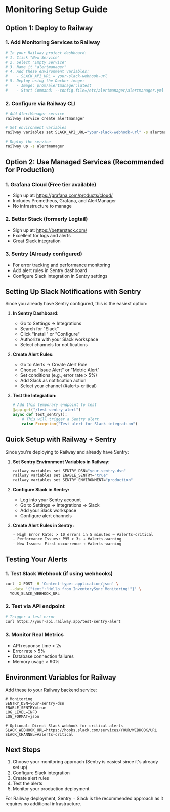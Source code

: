 # Monitoring Setup Guide

## Option 1: Deploy to Railway

### 1. Add Monitoring Services to Railway

```bash
# In your Railway project dashboard:
# 1. Click "New Service"
# 2. Select "Empty Service" 
# 3. Name it "alertmanager"
# 4. Add these environment variables:
#    - SLACK_API_URL = your-slack-webhook-url
# 5. Deploy using the Docker image:
#    - Image: prom/alertmanager:latest
#    - Start Command: --config.file=/etc/alertmanager/alertmanager.yml
```

### 2. Configure via Railway CLI

```bash
# Add AlertManager service
railway service create alertmanager

# Set environment variables
railway variables set SLACK_API_URL="your-slack-webhook-url" -s alertmanager

# Deploy the service
railway up -s alertmanager
```

## Option 2: Use Managed Services (Recommended for Production)

### 1. **Grafana Cloud** (Free tier available)
- Sign up at: https://grafana.com/products/cloud/
- Includes Prometheus, Grafana, and AlertManager
- No infrastructure to manage

### 2. **Better Stack** (formerly Logtail)
- Sign up at: https://betterstack.com/
- Excellent for logs and alerts
- Great Slack integration

### 3. **Sentry** (Already configured)
- For error tracking and performance monitoring
- Add alert rules in Sentry dashboard
- Configure Slack integration in Sentry settings

## Setting Up Slack Notifications with Sentry

Since you already have Sentry configured, this is the easiest option:

1. **In Sentry Dashboard:**
   - Go to Settings → Integrations
   - Search for "Slack"
   - Click "Install" or "Configure"
   - Authorize with your Slack workspace
   - Select channels for notifications

2. **Create Alert Rules:**
   - Go to Alerts → Create Alert Rule
   - Choose "Issue Alert" or "Metric Alert"
   - Set conditions (e.g., error rate > 5%)
   - Add Slack as notification action
   - Select your channel (#alerts-critical)

3. **Test the Integration:**
   ```python
   # Add this temporary endpoint to test
   @app.get("/test-sentry-alert")
   async def test_sentry():
       # This will trigger a Sentry alert
       raise Exception("Test alert for Slack integration")
   ```

## Quick Setup with Railway + Sentry

Since you're deploying to Railway and already have Sentry:

1. **Set Sentry Environment Variables in Railway:**
   ```bash
   railway variables set SENTRY_DSN="your-sentry-dsn"
   railway variables set ENABLE_SENTRY="true"
   railway variables set SENTRY_ENVIRONMENT="production"
   ```

2. **Configure Slack in Sentry:**
   - Log into your Sentry account
   - Go to Settings → Integrations → Slack
   - Add your Slack workspace
   - Configure alert channels

3. **Create Alert Rules in Sentry:**
   ```
   - High Error Rate: > 10 errors in 5 minutes → #alerts-critical
   - Performance Issues: P95 > 3s → #alerts-warning  
   - New Issues: First occurrence → #alerts-warning
   ```

## Testing Your Alerts

### 1. Test Slack Webhook (if using webhooks)
```bash
curl -X POST -H 'Content-type: application/json' \
  --data '{"text":"Hello from InventorySync Monitoring!"}' \
  YOUR_SLACK_WEBHOOK_URL
```

### 2. Test via API endpoint
```bash
# Trigger a test error
curl https://your-api.railway.app/test-sentry-alert
```

### 3. Monitor Real Metrics
- API response time > 2s
- Error rate > 5%
- Database connection failures
- Memory usage > 90%

## Environment Variables for Railway

Add these to your Railway backend service:

```env
# Monitoring
SENTRY_DSN=your-sentry-dsn
ENABLE_SENTRY=true
LOG_LEVEL=INFO
LOG_FORMAT=json

# Optional: Direct Slack webhook for critical alerts
SLACK_WEBHOOK_URL=https://hooks.slack.com/services/YOUR/WEBHOOK/URL
SLACK_CHANNEL=#alerts-critical
```

## Next Steps

1. Choose your monitoring approach (Sentry is easiest since it's already set up)
2. Configure Slack integration
3. Create alert rules
4. Test the alerts
5. Monitor your production deployment

For Railway deployment, Sentry + Slack is the recommended approach as it requires no additional infrastructure.
